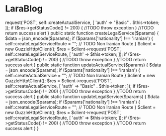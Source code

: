 # LaraBlog
<?php

use GuzzleHttp;
class Adsl extends Shahkar {

    public static $createActualServiceRoute = "";
    public static $createLegalServiceRoute = "";

    public static function createActualService($params) {
        $data = json_encode($params);

        if ($params['nationality'] !== 'iranian') {
            self::createActualService = ""; // TODO Non Iranian Route
        }

        $client = new GuzzleHttp\Client();
        $res = $client->request('POST', self::createActualService, [
                'auth' => "Basic" . $this->token;
            
        ]);

        if ($res->getStatusCode() != 200) {
            //TODO throw exception
        }
        //TODO return success alert
    }


    public static function createLegalService($params) {
        $data = json_encode($params);

        if ($params['nationality'] !== 'iranian') {
            self::createLegalServiceRoute = ""; // TODO Non Iranian Route
        }

        $client = new GuzzleHttp\Client();
        $res = $client->request('POST', self::createLegalServiceRoute, [
            'auth' => $this->token;
            
        ]);
        
        if ($res->getStatusCode() != 200) {
            //TODO throw exception
        }
        //TODO return success alert
    }


    public static function updateActualService($params) {
        $data = json_encode($params);

        if ($params['nationality'] !== 'iranian') {
            self::createActualService = ""; // TODO Non Iranian Route
        }

        $client = new GuzzleHttp\Client();
        $res = $client->request('POST', self::createActualService, [
                'auth' => "Basic" . $this->token;
            
        ]);

        if ($res->getStatusCode() != 200) {
            //TODO throw exception
        }
        //TODO return success alert
    }


    public static function updateLegalService($params) {
        $data = json_encode($params);

        if ($params['nationality'] !== 'iranian') {
            self::createLegalServiceRoute = ""; // TODO Non Iranian Route
        }

        $client = new GuzzleHttp\Client();
        $res = $client->request('POST', self::createLegalServiceRoute, [
            'auth' => $this->token;
            
        ]);
        
        if ($res->getStatusCode() != 200) {
            //TODO throw exception
        }
        //TODO return success alert
    }



}
